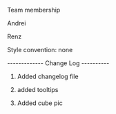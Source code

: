 Team membership

Andrei

Renz


Style convention: none


------------- Change Log ----------

1. Added changelog file

2. added tooltips

3. Added cube pic

